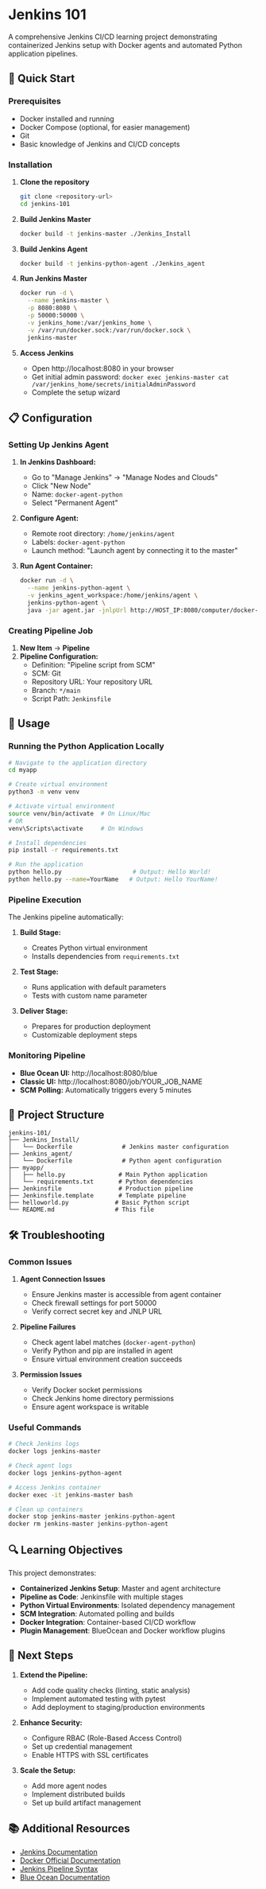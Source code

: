 # Jenkins 101

A comprehensive Jenkins CI/CD learning project demonstrating containerized Jenkins setup with Docker agents and automated Python application pipelines.

## 🚀 Quick Start

### Prerequisites

- Docker installed and running
- Docker Compose (optional, for easier management)
- Git
- Basic knowledge of Jenkins and CI/CD concepts

### Installation

1. **Clone the repository**
   ```bash
   git clone <repository-url>
   cd jenkins-101
   ```

2. **Build Jenkins Master**
   ```bash
   docker build -t jenkins-master ./Jenkins_Install
   ```

3. **Build Jenkins Agent**
   ```bash
   docker build -t jenkins-python-agent ./Jenkins_agent
   ```

4. **Run Jenkins Master**
   ```bash
   docker run -d \
     --name jenkins-master \
     -p 8080:8080 \
     -p 50000:50000 \
     -v jenkins_home:/var/jenkins_home \
     -v /var/run/docker.sock:/var/run/docker.sock \
     jenkins-master
   ```

5. **Access Jenkins**
   - Open http://localhost:8080 in your browser
   - Get initial admin password: `docker exec jenkins-master cat /var/jenkins_home/secrets/initialAdminPassword`
   - Complete the setup wizard

## 📋 Configuration

### Setting Up Jenkins Agent

1. **In Jenkins Dashboard:**
   - Go to "Manage Jenkins" → "Manage Nodes and Clouds"
   - Click "New Node"
   - Name: `docker-agent-python`
   - Select "Permanent Agent"

2. **Configure Agent:**
   - Remote root directory: `/home/jenkins/agent`
   - Labels: `docker-agent-python`
   - Launch method: "Launch agent by connecting it to the master"

3. **Run Agent Container:**
   ```bash
   docker run -d \
     --name jenkins-python-agent \
     -v jenkins_agent_workspace:/home/jenkins/agent \
     jenkins-python-agent \
     java -jar agent.jar -jnlpUrl http://HOST_IP:8080/computer/docker-agent-python/slave-agent.jnlp -secret SECRET_KEY
   ```

### Creating Pipeline Job

1. **New Item** → **Pipeline**
2. **Pipeline Configuration:**
   - Definition: "Pipeline script from SCM"
   - SCM: Git
   - Repository URL: Your repository URL
   - Branch: `*/main`
   - Script Path: `Jenkinsfile`

## 🔧 Usage

### Running the Python Application Locally

```bash
# Navigate to the application directory
cd myapp

# Create virtual environment
python3 -m venv venv

# Activate virtual environment
source venv/bin/activate  # On Linux/Mac
# OR
venv\Scripts\activate     # On Windows

# Install dependencies
pip install -r requirements.txt

# Run the application
python hello.py                    # Output: Hello World!
python hello.py --name=YourName   # Output: Hello YourName!
```

### Pipeline Execution

The Jenkins pipeline automatically:

1. **Build Stage:**
   - Creates Python virtual environment
   - Installs dependencies from `requirements.txt`

2. **Test Stage:**
   - Runs application with default parameters
   - Tests with custom name parameter

3. **Deliver Stage:**
   - Prepares for production deployment
   - Customizable deployment steps

### Monitoring Pipeline

- **Blue Ocean UI:** http://localhost:8080/blue
- **Classic UI:** http://localhost:8080/job/YOUR_JOB_NAME
- **SCM Polling:** Automatically triggers every 5 minutes

## 📁 Project Structure

```
jenkins-101/
├── Jenkins_Install/
│   └── Dockerfile              # Jenkins master configuration
├── Jenkins_agent/
│   └── Dockerfile              # Python agent configuration
├── myapp/
│   ├── hello.py               # Main Python application
│   └── requirements.txt       # Python dependencies
├── Jenkinsfile                # Production pipeline
├── Jenkinsfile.template       # Template pipeline
├── helloworld.py             # Basic Python script
└── README.md                 # This file
```

## 🛠️ Troubleshooting

### Common Issues

1. **Agent Connection Issues**
   - Ensure Jenkins master is accessible from agent container
   - Check firewall settings for port 50000
   - Verify correct secret key and JNLP URL

2. **Pipeline Failures**
   - Check agent label matches (`docker-agent-python`)
   - Verify Python and pip are installed in agent
   - Ensure virtual environment creation succeeds

3. **Permission Issues**
   - Verify Docker socket permissions
   - Check Jenkins home directory permissions
   - Ensure agent workspace is writable

### Useful Commands

```bash
# Check Jenkins logs
docker logs jenkins-master

# Check agent logs
docker logs jenkins-python-agent

# Access Jenkins container
docker exec -it jenkins-master bash

# Clean up containers
docker stop jenkins-master jenkins-python-agent
docker rm jenkins-master jenkins-python-agent
```

## 🔍 Learning Objectives

This project demonstrates:

- **Containerized Jenkins Setup**: Master and agent architecture
- **Pipeline as Code**: Jenkinsfile with multiple stages
- **Python Virtual Environments**: Isolated dependency management
- **SCM Integration**: Automated polling and builds
- **Docker Integration**: Container-based CI/CD workflow
- **Plugin Management**: BlueOcean and Docker workflow plugins

## 🎯 Next Steps

1. **Extend the Pipeline:**
   - Add code quality checks (linting, static analysis)
   - Implement automated testing with pytest
   - Add deployment to staging/production environments

2. **Enhance Security:**
   - Configure RBAC (Role-Based Access Control)
   - Set up credential management
   - Enable HTTPS with SSL certificates

3. **Scale the Setup:**
   - Add more agent nodes
   - Implement distributed builds
   - Set up build artifact management

## 📚 Additional Resources

- [Jenkins Documentation](https://www.jenkins.io/doc/)
- [Docker Official Documentation](https://docs.docker.com/)
- [Jenkins Pipeline Syntax](https://www.jenkins.io/doc/book/pipeline/syntax/)
- [Blue Ocean Documentation](https://www.jenkins.io/doc/book/blueocean/)
